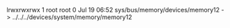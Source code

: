 lrwxrwxrwx 1 root root 0 Jul 19 06:52 sys/bus/memory/devices/memory12 -> ../../../devices/system/memory/memory12
